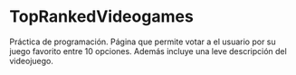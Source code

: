 # TopRankedVideogames
Práctica de programación. Página que permite votar a el usuario por su juego favorito entre 10 opciones. Además incluye una leve descripción del videojuego.
